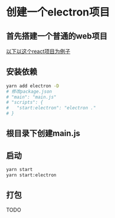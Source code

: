 # 创建一个electron项目

## 首先搭建一个普通的web项目
[以下以这个react项目为例子](/blog/antd.md)

## 安装依赖
``` bash
yarn add electron -D
# 修改package.json
# "main": "main.js"
# "scripts": {
#   "start:electron": "electron ."
# }
```

## 根目录下创建main.js

## 启动
``` bash
yarn start
yarn start:electron
```

## 打包

TODO
